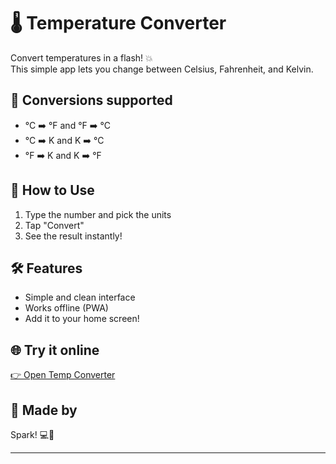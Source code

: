 # 🌡️ Temperature Converter

Convert temperatures in a flash! 💥  
This simple app lets you change between Celsius, Fahrenheit, and Kelvin.

## 🔄 Conversions supported
- °C ➡️ °F and °F ➡️ °C  
- °C ➡️ K and K ➡️ °C  
- °F ➡️ K and K ➡️ °F

## 🧪 How to Use
1. Type the number and pick the units
2. Tap "Convert"
3. See the result instantly!

## 🛠️ Features
- Simple and clean interface  
- Works offline (PWA)  
- Add it to your home screen!

## 🌐 Try it online
[👉 Open Temp Converter](https://starryexplorers.github.io/Temperature-Converter/)

## 🧠 Made by
Spark! 💻💪

---
